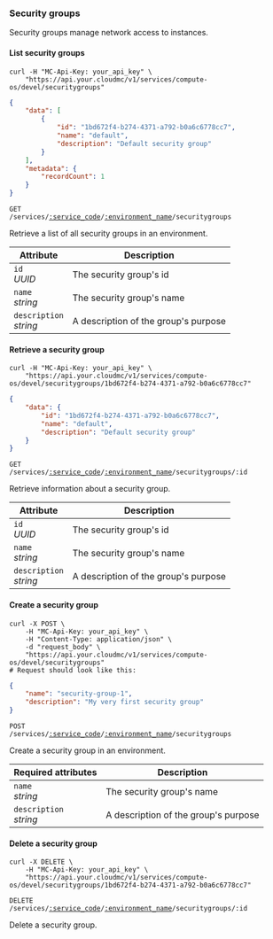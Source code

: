 ### Security groups

Security groups manage network access to instances.

#### List security groups

```shell
curl -H "MC-Api-Key: your_api_key" \
    "https://api.your.cloudmc/v1/services/compute-os/devel/securitygroups"
```
```json
{
    "data": [
        {
            "id": "1bd672f4-b274-4371-a792-b0a6c6778cc7",
            "name": "default",
            "description": "Default security group"
        }
    ],
    "metadata": {
        "recordCount": 1
    }
}
```

<code>GET /services/<a href="#administration-service-connections">:service_code</a>/<a href="#administration-environments">:environment_name</a>/securitygroups</code>

Retrieve a list of all security groups in an environment.

| Attribute                  | Description                          |
| -------------------------- | ------------------------------------ |
| `id`<br/>*UUID*            | The security group's id              |
| `name`<br/>*string*        | The security group's name            |
| `description`<br/>*string* | A description of the group's purpose |

#### Retrieve a security group

```shell
curl -H "MC-Api-Key: your_api_key" \
    "https://api.your.cloudmc/v1/services/compute-os/devel/securitygroups/1bd672f4-b274-4371-a792-b0a6c6778cc7"
```
```json
{
    "data": {
        "id": "1bd672f4-b274-4371-a792-b0a6c6778cc7",
        "name": "default",
        "description": "Default security group"
    }
}
```

<code>GET /services/<a href="#administration-service-connections">:service_code</a>/<a href="#administration-environments">:environment_name</a>/securitygroups/:id</code>

Retrieve information about a security group.

| Attribute                  | Description                          |
| -------------------------- | ------------------------------------ |
| `id`<br/>*UUID*            | The security group's id              |
| `name`<br/>*string*        | The security group's name            |
| `description`<br/>*string* | A description of the group's purpose |

#### Create a security group

```shell
curl -X POST \
    -H "MC-Api-Key: your_api_key" \
    -H "Content-Type: application/json" \
    -d "request_body" \
    "https://api.your.cloudmc/v1/services/compute-os/devel/securitygroups"
# Request should look like this:
```
```json
{
    "name": "security-group-1",
    "description": "My very first security group"
}
```

<code>POST /services/<a href="#administration-service-connections">:service_code</a>/<a href="#administration-environments">:environment_name</a>/securitygroups</code>

Create a security group in an environment.

| Required attributes        | Description                          |
| -------------------------- | ------------------------------------ |
| `name`<br/>*string*        | The security group's name            |
| `description`<br/>*string* | A description of the group's purpose |

#### Delete a security group

```shell
curl -X DELETE \
    -H "MC-Api-Key: your_api_key" \
    "https://api.your.cloudmc/v1/services/compute-os/devel/securitygroups/1bd672f4-b274-4371-a792-b0a6c6778cc7"
```

<code>DELETE /services/<a href="#administration-service-connections">:service_code</a>/<a href="#administration-environments">:environment_name</a>/securitygroups/:id</code>

Delete a security group.
